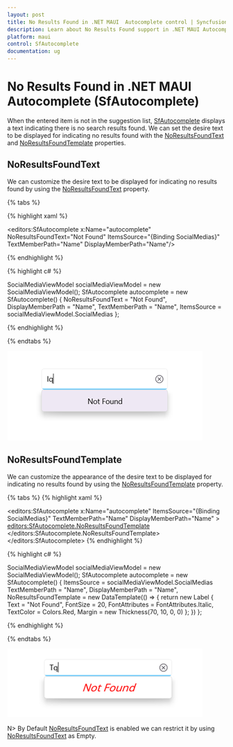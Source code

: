 ```yaml
---
layout: post
title: No Results Found in .NET MAUI  Autocomplete control | Syncfusion®
description: Learn about No Results Found support in .NET MAUI Autocomplete (SfAutocomplete) control and more details.
platform: maui
control: SfAutocomplete
documentation: ug
---
```

# No Results Found in .NET MAUI Autocomplete (SfAutocomplete)

When the entered item is not in the suggestion list, [SfAutocomplete](https://help.syncfusion.com/cr/maui/Syncfusion.Maui.Inputs.SfAutocomplete.html) displays a text indicating there is no search results found. We can set the desire text to be displayed for indicating no results found with the [NoResultsFoundText](https://help.syncfusion.com/cr/maui/Syncfusion.Maui.Inputs.DropDownControls.DropDownListBase.html#Syncfusion_Maui_Inputs_DropDownControls_DropDownListBase_NoResultsFoundText) and [NoResultsFoundTemplate](https://help.syncfusion.com/cr/maui/Syncfusion.Maui.Inputs.DropDownControls.DropDownListBase.html#Syncfusion_Maui_Inputs_DropDownControls_DropDownListBase_NoResultsFoundTemplate) properties.

## NoResultsFoundText
We can customize the desire text to be displayed for indicating no results found by using the [NoResultsFoundText](https://help.syncfusion.com/cr/maui/Syncfusion.Maui.Inputs.DropDownControls.DropDownListBase.html#Syncfusion_Maui_Inputs_DropDownControls_DropDownListBase_NoResultsFoundText) property.

{% tabs %}

{% highlight xaml %}
                  
<editors:SfAutocomplete x:Name="autocomplete"
                        NoResultsFoundText="Not Found"
                        ItemsSource="{Binding SocialMedias}"
                        TextMemberPath="Name"
                        DisplayMemberPath="Name"/> 

{% endhighlight %}

{% highlight c# %}

SocialMediaViewModel socialMediaViewModel = new SocialMediaViewModel(); 
SfAutocomplete autocomplete = new SfAutocomplete()
{
    NoResultsFoundText = "Not Found",
    DisplayMemberPath = "Name",
    TextMemberPath = "Name",
    ItemsSource = socialMediaViewModel.SocialMedias
};

{% endhighlight %}

{% endtabs %}

![NoResultsFoundText](images/NoResultsFound/NoResultsFoundText.png)

## NoResultsFoundTemplate

We can customize the appearance of the desire text to be displayed for indicating no results found by using the [NoResultsFoundTemplate](https://help.syncfusion.com/cr/maui/Syncfusion.Maui.Inputs.DropDownControls.DropDownListBase.html#Syncfusion_Maui_Inputs_DropDownControls_DropDownListBase_NoResultsFoundTemplate) property.

{% tabs %}
{% highlight xaml %}

  <editors:SfAutocomplete x:Name="autocomplete"
               ItemsSource="{Binding SocialMedias}"
              TextMemberPath="Name"
             DisplayMemberPath="Name" >
      <editors:SfAutocomplete.NoResultsFoundTemplate>
          <DataTemplate>
              <Label Text="Not Found"  FontSize="20" FontAttributes="Italic" TextColor="Red" Margin="70,10,0,0"/>
           </DataTemplate>
      </editors:SfAutocomplete.NoResultsFoundTemplate>
  </editors:SfAutocomplete>
{% endhighlight %}

{% highlight c# %}


SocialMediaViewModel socialMediaViewModel = new SocialMediaViewModel(); 
SfAutocomplete autocomplete = new SfAutocomplete()
{
    ItemsSource = socialMediaViewModel.SocialMedias
    TextMemberPath = "Name",
    DisplayMemberPath = "Name",
    NoResultsFoundTemplate = new DataTemplate(() =>
    {
        return new Label
        {
            Text = "Not Found",
            FontSize = 20,
            FontAttributes = FontAttributes.Italic,
            TextColor = Colors.Red,
            Margin = new Thickness(70, 10, 0, 0)
        };
    })
};


{% endhighlight %}

{% endtabs %}

![NoResultsFoundTemplate](images/NoResultsFound/NoResultsFoundTemplate.png)

N> By Default [NoResultsFoundText](https://help.syncfusion.com/cr/maui/Syncfusion.Maui.Inputs.DropDownControls.DropDownListBase.html#Syncfusion_Maui_Inputs_DropDownControls_DropDownListBase_NoResultsFoundText) is enabled we can restrict it by using [NoResultsFoundText](https://help.syncfusion.com/cr/maui/Syncfusion.Maui.Inputs.DropDownControls.DropDownListBase.html#Syncfusion_Maui_Inputs_DropDownControls_DropDownListBase_NoResultsFoundText) as Empty.